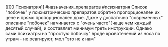 [[00 Психиатрия]]
#назначения_препаратов #психиатрия 
Список "побочек" у психиатрических препаратов обратно пропорционален их цене и прямо пропорционален дозе. Даже у достаточно "современных" описание "побочек" начинается с "очень часто"(чаще чем каждый десятый случай), и составляет минимум треть инструкции.
Однако сами психиатры на "простую побочку" вроде кровотечений из носа по утрам - не реагируют, мол "это не к нам"